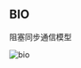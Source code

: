 ## BIO

阻塞同步通信模型

![bio](https://pcsdata.baidu.com/thumbnail/8a9257fd0k700cf216d47bfc4ad8737b?fid=1508469986-16051585-733691224096521&rt=pr&sign=FDTAER-yUdy3dSFZ0SVxtzShv1zcMqd-mxUIvv59fM0Lg%2BONaWLpAwPTQ7A%3D&expires=2h&chkv=0&chkbd=0&chkpc=&dp-logid=1275034477&dp-callid=0&time=1619085600&size=c1600_u1600&quality=100&vuk=-&ft=video)
